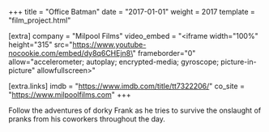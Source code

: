 +++
title = "Office Batman"
date = "2017-01-01"
weight = 2017
template = "film_project.html"

[extra]
company = "Milpool Films"
video_embed = "<iframe width=\"100%\" height=\"315\" src=\"https://www.youtube-nocookie.com/embed/dy8q6CHEjn8\" frameborder=\"0\" allow=\"accelerometer; autoplay; encrypted-media; gyroscope; picture-in-picture\" allowfullscreen></iframe>"

[extra.links]
imdb = "https://www.imdb.com/title/tt7322206/"
co_site = "https://www.milpoolfilms.com"
+++

Follow the adventures of dorky Frank as he tries to survive the onslaught of pranks from his coworkers throughout the day.
